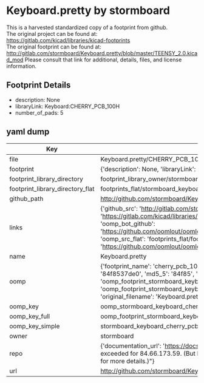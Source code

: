 # Keyboard.pretty by stormboard  
This is a harvested standardized copy of a footprint from github.  
The original project can be found at:  
https://gitlab.com/kicad/libraries/kicad-footprints  
The original footprint can be found at:
http://gitlab.com/stormboard/Keyboard.pretty/blob/master/TEENSY_2.0.kicad_mod
Please consult that link for additional, details, files, and license information.  
## Footprint Details
* description: None  
* libraryLink: Keyboard:CHERRY_PCB_100H  
* number_of_pads: 5  
## yaml dump  
| Key | Value |  
| --- | --- |  
| file | Keyboard.pretty/CHERRY_PCB_100H.kicad_mod |  
| footprint | {'description': None, 'libraryLink': 'Keyboard:CHERRY_PCB_100H', 'number_of_pads': 5} |  
| footprint_library_directory | footprint_library_owner/stormboard_Keyboard.pretty |  
| footprint_library_directory_flat | footprints_flat/stormboard_keyboard_cherry_pcb_100h/working |  
| github_path | http://github.com/stormboard/Keyboard.pretty/blob/master/CHERRY_PCB_100H.kicad_mod |  
| links | {'github_src': 'http://gitlab.com/stormboard/Keyboard.pretty/blob/master/TEENSY_2.0.kicad_mod', 'github_src_repo': 'https://gitlab.com/kicad/libraries/kicad-footprints', 'oomp_bot': 'footprints/stormboard_keyboard_cherry_pcb_100h/working', 'oomp_bot_github': 'https://github.com/oomlout/oomlout_oomp_footprint_bot/tree/main/footprints/stormboard_keyboard_cherry_pcb_100h/working', 'oomp_src_flat': 'footprints_flat/footprints_flat/stormboard_keyboard_cherry_pcb_100h/working', 'oomp_src_flat_github': 'https://github.com/oomlout/oomlout_oomp_footprint_src/tree/main/footprints_flat/stormboard_keyboard_cherry_pcb_100h/working'} |  
| name | Keyboard.pretty |  
| oomp | {'footprint_name': 'cherry_pcb_100h', 'library_name': 'keyboard', 'md5': '84f8537de0a048bce01d457b5c5b1e70', 'md5_10': '84f8537de0', 'md5_5': '84f85', 'md5_6': '84f853', 'oomp_key': 'oomp_stormboard_keyboard_cherry_pcb_100h', 'oomp_key_extra': 'oomp_footprint_stormboard_keyboard_cherry_pcb_100h', 'oomp_key_full': 'oomp_footprint_stormboard_keyboard_cherry_pcb_100h_84f853', 'oomp_key_simple': 'stormboard_keyboard_cherry_pcb_100h', 'original_filename': 'Keyboard.pretty/CHERRY_PCB_100H.kicad_mod', 'owner_name': 'stormboard'} |  
| oomp_key | oomp_stormboard_keyboard_cherry_pcb_100h |  
| oomp_key_full | oomp_footprint_stormboard_keyboard_cherry_pcb_100h |  
| oomp_key_simple | stormboard_keyboard_cherry_pcb_100h |  
| owner | stormboard |  
| repo | {'documentation_url': 'https://docs.github.com/rest/overview/resources-in-the-rest-api#rate-limiting', 'message': "API rate limit exceeded for 84.66.173.59. (But here's the good news: Authenticated requests get a higher rate limit. Check out the documentation for more details.)"} |  
| url | http://github.com/stormboard/Keyboard.pretty |  

